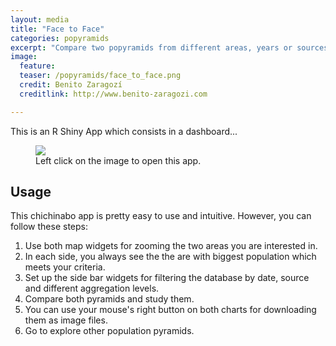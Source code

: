 ```yaml
---
layout: media
title: "Face to Face"
categories: popyramids
excerpt: "Compare two popyramids from different areas, years or sources."
image:
  feature: 
  teaser: /popyramids/face_to_face.png
  credit: Benito Zaragozí
  creditlink: http://www.benito-zaragozi.com

---
```


This is an R Shiny App which consists in a dashboard...

<figure>
	<a href="http://popyramids.chichinabo.org/apps/face_to_face/"><img src="{{ site.url }}/images/popyramids/face_to_face.png"></a>
	<figcaption>Left click on the image to open this app.</figcaption>
</figure>


## Usage

This chichinabo app is pretty easy to use and intuitive. However, you can follow these steps:

1. Use both map widgets for zooming the two areas you are interested in. 
2. In each side, you always see the the are with biggest population which meets your criteria.
3. Set up the side bar widgets for filtering the database by date, source and different aggregation levels.
4. Compare both pyramids and study them.
5. You can use your mouse's right button on both charts for downloading them as image files.
6. Go to explore other population pyramids.
